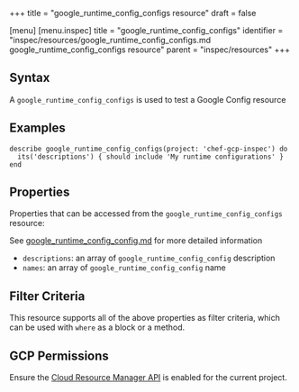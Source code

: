 +++
title = "google_runtime_config_configs resource"
draft = false

[menu]
  [menu.inspec]
    title = "google_runtime_config_configs"
    identifier = "inspec/resources/google_runtime_config_configs.md google_runtime_config_configs resource"
    parent = "inspec/resources"
+++


## Syntax
A `google_runtime_config_configs` is used to test a Google Config resource

## Examples
```
describe google_runtime_config_configs(project: 'chef-gcp-inspec') do
  its('descriptions') { should include 'My runtime configurations' }
end
```

## Properties
Properties that can be accessed from the `google_runtime_config_configs` resource:

See [google_runtime_config_config.md](google_runtime_config_config.md) for more detailed information
  * `descriptions`: an array of `google_runtime_config_config` description
  * `names`: an array of `google_runtime_config_config` name

## Filter Criteria
This resource supports all of the above properties as filter criteria, which can be used
with `where` as a block or a method.

## GCP Permissions

Ensure the [Cloud Resource Manager API](https://console.cloud.google.com/apis/library/cloudresourcemanager.googleapis.com/) is enabled for the current project.
